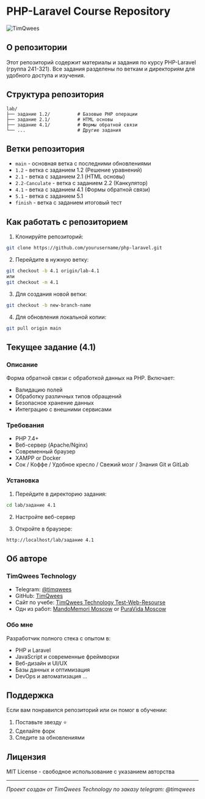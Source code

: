 # PHP-Laravel Course Repository 

![TimQwees](https://timqwees-technology.netlify.app/src/images/timqwees/favicon_white.ico)

## О репозитории

Этот репозиторий содержит материалы и задания по курсу PHP-Laravel (группа 241-321). Все задания разделены по веткам и директориям для удобного доступа и изучения.

## Структура репозитория

```
lab/
├── задание 1.2/          # Базовые PHP операции
├── задание 2.1/          # HTML основы
├── задание 4.1/          # Формы обратной связи
└── ...                   # Другие задания
```

## Ветки репозитория

- `main` - основная ветка с последними обновлениями
- `1.2` - ветка с заданием 1.2 (Решение уравнений)
- `2.1` - ветка с заданием 2.1 (HTML основы)
- `2.2-Canculate` - ветка с заданием 2.2 (Канкулятор)
- `4.1` - ветка с заданием 4.1 (Формы обратной связи)
- `5.1` - ветка с заданием 5.1
- `finish` - ветка с заданием итоговый тест

## Как работать с репозиторием

1. Клонируйте репозиторий:
```bash
git clone https://github.com/yourusername/php-laravel.git
```

2. Перейдите в нужную ветку:
```bash
git checkout -b 4.1 origin/lab-4.1
или
git checkout -m 4.1
```

3. Для создания новой ветки:
```bash
git checkout -b new-branch-name
```

4. Для обновления локальной копии:
```bash
git pull origin main
```

## Текущее задание (4.1)

### Описание
Форма обратной связи с обработкой данных на PHP. Включает:
- Валидацию полей
- Обработку различных типов обращений
- Безопасное хранение данных
- Интеграцию с внешними сервисами

### Требования
- PHP 7.4+
- Веб-сервер (Apache/Nginx)
- Современный браузер
- XAMPP or Docker
- Сок / Коффе / Удобное кресло / Свежий мозг / Знания Git и GitLab
### Установка
1. Перейдите в директорию задания:
```bash
cd lab/задание 4.1
```

2. Настройте веб-сервер

3. Откройте в браузере:
```
http://localhost/lab/задание 4.1
```

## Об авторе

### TimQwees Technology
- Telegram: [@timqwees](https://t.me/timqwees)
- GitHub: [TimQwees](https://github.com/timqwees)
- Сайт по учебе: [TimQwees Technology Test-Web-Resourse](https://timqwees-technology.netlify.app)
- Одн из работ: [MandoMemori Moscow](https://mandomemori.ru) or [PuraVida Moscow](https://pura-vida.ru)

### Обо мне
Разработчик полного стека с опытом в:
- PHP и Laravel
- JavaScript и современные фреймворки
- Веб-дизайн и UI/UX
- Базы данных и оптимизация
- DevOps и автоматизация
...

## Поддержка

Если вам понравился репозиторий или он помог в обучении:
1. Поставьте звезду ⭐
2. Сделайте форк
3. Следите за обновлениями

## Лицензия

MIT License - свободное использование с указанием авторства

---

*Проект создан от TimQwees Technology по заказу telegram: @timqwees*
